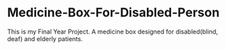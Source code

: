 # Medicine-Box-For-Disabled-Person
This is my Final Year Project. A medicine box designed for disabled(blind, deaf) and elderly patients. 
